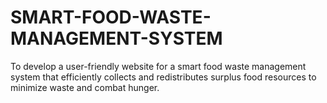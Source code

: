 # SMART-FOOD-WASTE-MANAGEMENT-SYSTEM
 To develop a user-friendly website for a smart food waste management system that efficiently collects and redistributes surplus food resources to minimize waste and combat hunger. 
